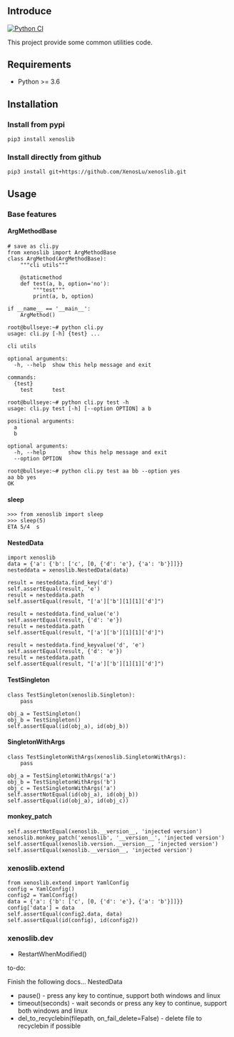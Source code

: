 #
## Introduce
[![Python CI](https://github.com/XenosLu/xenoslib/actions/workflows/main.yml/badge.svg)](https://github.com/XenosLu/xenoslib/actions/workflows/main.yml)

This project provide some common utilities code.

## Requirements
- Python >= 3.6

## Installation
### Install from pypi

    pip3 install xenoslib

### Install directly from github

    pip3 install git+https://github.com/XenosLu/xenoslib.git

## Usage

### Base features

#### ArgMethodBase
```
# save as cli.py
from xenoslib import ArgMethodBase
class ArgMethod(ArgMethodBase):
    """cli utils"""

    @staticmethod
    def test(a, b, option='no'):
        """test"""
        print(a, b, option)

if __name__ == '__main__':
    ArgMethod()
```
```shell
root@bullseye:~# python cli.py
usage: cli.py [-h] {test} ...

cli utils

optional arguments:
  -h, --help  show this help message and exit

commands:
  {test}
    test      test
```
```shell
root@bullseye:~# python cli.py test -h
usage: cli.py test [-h] [--option OPTION] a b

positional arguments:
  a
  b

optional arguments:
  -h, --help       show this help message and exit
  --option OPTION
```
```shell
root@bullseye:~# python cli.py test aa bb --option yes
aa bb yes
OK
```
#### sleep
```
>>> from xenoslib import sleep
>>> sleep(5)
ETA 5/4  s
```
#### NestedData
```
import xenoslib
data = {'a': {'b': ['c', [0, {'d': 'e'}, {'a': 'b'}]]}}
nesteddata = xenoslib.NestedData(data)

result = nesteddata.find_key('d')
self.assertEqual(result, 'e')
result = nesteddata.path
self.assertEqual(result, "['a']['b'][1][1]['d']")

result = nesteddata.find_value('e')
self.assertEqual(result, {'d': 'e'})
result = nesteddata.path
self.assertEqual(result, "['a']['b'][1][1]['d']")

result = nesteddata.find_keyvalue('d', 'e')
self.assertEqual(result, {'d': 'e'})
result = nesteddata.path
self.assertEqual(result, "['a']['b'][1][1]['d']")
```
#### TestSingleton
```
class TestSingleton(xenoslib.Singleton):
    pass

obj_a = TestSingleton()
obj_b = TestSingleton()
self.assertEqual(id(obj_a), id(obj_b))
```
#### SingletonWithArgs
```
class TestSingletonWithArgs(xenoslib.SingletonWithArgs):
    pass

obj_a = TestSingletonWithArgs('a')
obj_b = TestSingletonWithArgs('b')
obj_c = TestSingletonWithArgs('a')
self.assertNotEqual(id(obj_a), id(obj_b))
self.assertEqual(id(obj_a), id(obj_c))
```
#### monkey_patch
```
self.assertNotEqual(xenoslib.__version__, 'injected version')
xenoslib.monkey_patch('xenoslib', '__version__', 'injected version')
self.assertEqual(xenoslib.version.__version__, 'injected version')
self.assertEqual(xenoslib.__version__, 'injected version')
```


### xenoslib.extend

```
from xenoslib.extend import YamlConfig
config = YamlConfig()
config2 = YamlConfig()
data = {'a': {'b': ['c', [0, {'d': 'e'}, {'a': 'b'}]]}}
config['data'] = data
self.assertEqual(config2.data, data)
self.assertEqual(id(config), id(config2))
```

### xenoslib.dev

- RestartWhenModified()

to-do:

Finish the following docs...
NestedData
- pause() - press any key to continue, support both windows and linux
- timeout(seconds) - wait seconds or press any key to continue, support both windows and linux
- del_to_recyclebin(filepath, on_fail_delete=False) - delete file to recyclebin if possible


